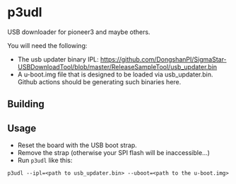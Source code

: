 # p3udl

USB downloader for pioneer3 and maybe others.

You will need the following:
  - The usb updater binary IPL: https://github.com/DongshanPI/SigmaStar-USBDownloadTool/blob/master/ReleaseSampleTool/usb_updater.bin
  - A u-boot.img file that is designed to be loaded via usb_updater.bin. Github actions should be generating such binaries here.

## Building

## Usage

- Reset the board with the USB boot strap.
- Remove the strap (otherwise your SPI flash will be inaccessible...)
- Run `p3udl` like this:

```
p3udl --ipl=<path to usb_updater.bin> --uboot=<path to the u-boot.img>
```
